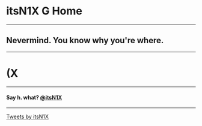# itsN1X G Home

---

## Nevermind. You know why you're where.

---

# (X

---

#### Say h. what? [@itsN1X](http://twitter.com/itsN1X)

---

<html>
<a class="twitter-timeline" data-width="400" data-height="1200" data-theme="dark" data-link-color="#2B7BB9" href="https://twitter.com/itsN1X">Tweets by itsN1X</a> <script async src="//platform.twitter.com/widgets.js" charset="utf-8"></script>


<div class="fullscreen-overlay"></div>
</body>
</html>
